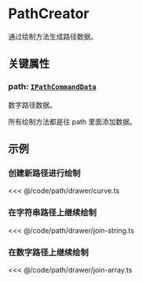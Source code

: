 <script setup>
import Case from '/component/Case.vue'
</script>

# PathCreator

通过绘制方法生成路径数据。

## 关键属性

### path: [`IPathCommandData`](../interface/ui/PathData.md)

数字路径数据。

所有绘制方法都是往 path 里面添加数据。

<!--@include: ../path/PathDrawer.md-->

## 示例

<case name="Pen" index=2></case>

### 创建新路径进行绘制

<<< @/code/path/drawer/curve.ts

### 在字符串路径上继续绘制

<<< @/code/path/drawer/join-string.ts

### 在数字路径上继续绘制

<<< @/code/path/drawer/join-array.ts
